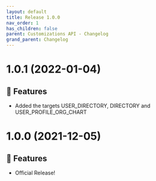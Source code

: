 ```yaml
---
layout: default
title: Release 1.0.0
nav_order: 1
has_children: false
parent: Customizations API - Changelog
grand_parent: Changelog
---
```


# 1.0.1 (2022-01-04)

## 🚀 Features

* Added the targets USER_DIRECTORY, DIRECTORY and USER_PROFILE_ORG_CHART

# 1.0.0 (2021-12-05)

## 🚀 Features

* Official Release!
